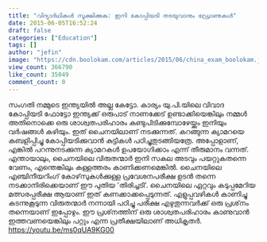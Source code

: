 ```yaml
---
title: "വിദ്യാര്‍ഥികള്‍ സൂക്ഷിക്കുക: ഇനി കോപ്പിയടി തടയുവാനും ഡ്രോണുകള്‍"
date: 2015-06-05T16:52:24
draft: false
categories: ["Education"]
tags: []
author: "jefin"
image: "https://cdn.boolokam.com/articles/2015/06/china_exam_boolokam.jpg"
view_count: 366790
like_count: 35049
comment_count: 0
---
```


[](https://cdn.boolokam.com/articles/2015/06/china_exam_boolokam.jpg) സംഗതി നമ്മുടെ ഇന്ത്യയില്‍ അല്ല കേട്ടോ. കാര്യം യു.പി.യിലെ വിവാദ കോപ്പിയടി ഫോട്ടോ ഇന്ത്യക്ക് ഒരുപാട് നാണക്കേട് ഉണ്ടാക്കിയെങ്കിലും നമ്മള്‍ അതിനൊക്കെ ഒരു ശാശ്വതപരിഹാരം കണ്ടുപിടിക്കുമ്പോഴേയ്ക്കും ഇനിയും വര്‍ഷങ്ങള്‍ കഴിയും. ഇത് ചൈനയിലാണ് നടക്കുന്നത്. കറങ്ങുന്ന ക്യാമറയെ കബളിപ്പിച്ചു കോപ്പിയടിക്കുവാന്‍ കുട്ടികള്‍ പഠിച്ചുതുടങ്ങിയത്രേ. അപ്പോളാണ്, എങ്കില്‍ പറന്നുനടക്കുന്ന ക്യാമറകള്‍ ഉപയോഗിക്കാം എന്ന് തീരുമാനം വന്നത്. എന്തായാലും, ചൈനയിലെ വിരുതന്മാര്‍ ഇനി സകല അടവും പയറ്റുകതന്നെ വേണം, എന്തെങ്കിലും കള്ളത്തരം കാണിക്കണമെങ്കില്‍. ചൈനയിലെ എഞ്ചിനീയറിംഗ് കോഴ്‌സുകള്‍ക്കുള്ള പ്രവേശനപരീക്ഷ ഉടന്‍ തന്നെ നടക്കാനിരിക്കെയാണ് ഈ പുതിയ 'തിരിച്ചടി'. ചൈനയിലെ ഏറ്റവും കടുപ്പമേറിയ മത്സരപ്പരീക്ഷ ആയാണ് ഇത് കണക്കാക്കപ്പെടുന്നത്. എളുപ്പവഴികള്‍ കാണിച്ചു കടന്നുകൂടുന്ന വിരുതന്മാര്‍ നന്നായി പഠിച്ചു പരീക്ഷ എഴുതുന്നവര്‍ക്ക് ഒരു പ്രശ്‌നം തന്നെയാണ് ഇപ്പോഴും. ഈ പ്രശ്‌നത്തിന് ഒരു ശാശ്വതപരിഹാരം കാണുവാന്‍ ഇത്തവണയെങ്കിലും പറ്റും എന്ന പ്രതീക്ഷയിലാണ് അധികൃതര്‍. &nbsp; https://youtu.be/ms0qUA9KG00
